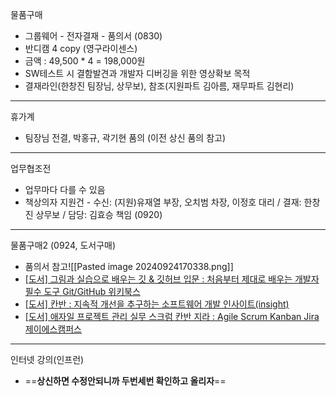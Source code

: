 물품구매
- 그룹웨어 - 전자결재 - 품의서 (0830)
- 반디캠 4 copy (영구라이센스)
- 금액 : 49,500 * 4 = 198,000원
- SW테스트 시 결함발견과 개발자 디버깅을 위한 영상확보 목적
- 결재라인(한창진 팀장님, 상무보), 참조(지원파트 김아름, 재무파트 김현리)
---
휴가계
- 팀장님 전결, 박홍규, 곽기현 품의 (이전 상신 품의 참고)
---
업무협조전
- 업무마다 다를 수 있음
- 책상의자 지원건 - 수신: (지원)유재열 부장, 오치범 차장, 이정호 대리 / 결재: 한창진 상무보 / 담당: 김효승 책임 (0920)
---
물품구매2 (0924, 도서구매)
- 품의서 참고![[Pasted image 20240924170338.png]]
- [[도서] 그림과 실습으로 배우는 깃 & 깃허브 입문 : 처음부터 제대로 배우는 개발자 필수 도구 Git/GitHub 위키북스](https://www.yes24.com/Product/Goods/133290567 "https://www.yes24.com/product/goods/133290567")
- [[도서] 칸반 : 지속적 개선을 추구하는 소프트웨어 개발 인사이트(insight)](https://www.yes24.com/Product/Goods/15253946 "https://www.yes24.com/product/goods/15253946")
- [[도서] 애자일 프로젝트 관리 실무 스크럼 칸반 지라 : Agile Scrum Kanban Jira 제이에스캠퍼스](https://www.yes24.com/Product/Goods/114279979 "https://www.yes24.com/product/goods/114279979")
---
인터넷 강의(인프런)


- ==**상신하면 수정안되니까 두번세번 확인하고 올리자**==